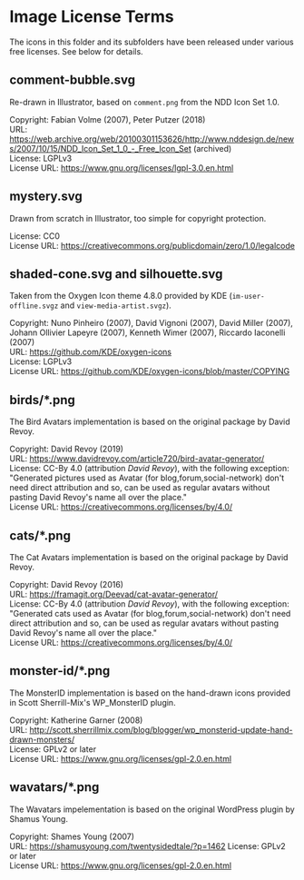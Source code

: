 # Image License Terms

The icons in this folder and its subfolders have been released under various free licenses. See below for details.

## comment-bubble.svg

Re-drawn in Illustrator, based on `comment.png` from the NDD Icon Set 1.0.

Copyright: Fabian Volme (2007), Peter Putzer (2018)\
URL: <https://web.archive.org/web/20100301153626/http://www.nddesign.de/news/2007/10/15/NDD_Icon_Set_1_0_-_Free_Icon_Set> (archived)\
License: LGPLv3\
License URL: <https://www.gnu.org/licenses/lgpl-3.0.en.html>

## mystery.svg

Drawn from scratch in Illustrator, too simple for copyright protection.

License: CC0\
License URL: <https://creativecommons.org/publicdomain/zero/1.0/legalcode>

## shaded-cone.svg and silhouette.svg

Taken from the Oxygen Icon theme 4.8.0 provided by KDE (`im-user-offline.svgz` and `view-media-artist.svgz`).

Copyright: Nuno Pinheiro (2007), David Vignoni (2007), David Miller (2007), Johann Ollivier Lapeyre (2007), Kenneth Wimer (2007), Riccardo Iaconelli (2007)\
URL: <https://github.com/KDE/oxygen-icons>\
License: LGPLv3\
License URL: <https://github.com/KDE/oxygen-icons/blob/master/COPYING>

## birds/*.png

The Bird Avatars implementation is based on the original package by David Revoy.

Copyright: David Revoy (2019)\
URL: <https://www.davidrevoy.com/article720/bird-avatar-generator/>\
License: CC-By 4.0 (attribution _David Revoy_), with the following exception:
"Generated pictures used as Avatar (for blog,forum,social-network) don't need
direct attribution and so, can be used as regular avatars without pasting David
Revoy's name all over the place."\
License URL: <https://creativecommons.org/licenses/by/4.0/>

## cats/*.png

The Cat Avatars implementation is based on the original package by David Revoy.

Copyright: David Revoy (2016)\
URL: <https://framagit.org/Deevad/cat-avatar-generator/>\
License: CC-By 4.0 (attribution _David Revoy_), with the following exception:
"Generated cats used as Avatar (for blog,forum,social-network) don't need direct
attribution and so, can be used as regular avatars without pasting David Revoy's
name all over the place."\
License URL: <https://creativecommons.org/licenses/by/4.0/>

## monster-id/*.png

The MonsterID implementation is based on the hand-drawn icons provided in Scott Sherrill-Mix's WP_MonsterID plugin.

Copyright: Katherine Garner (2008)\
URL: <http://scott.sherrillmix.com/blog/blogger/wp_monsterid-update-hand-drawn-monsters/>\
License: GPLv2 or later\
License URL: <https://www.gnu.org/licenses/gpl-2.0.en.html>

## wavatars/*.png

The Wavatars impelementation is based on the original WordPress plugin by Shamus Young.

Copyright: Shames Young (2007)\
URL: <https://shamusyoung.com/twentysidedtale/?p=1462>
License: GPLv2 or later\
License URL: <https://www.gnu.org/licenses/gpl-2.0.en.html>
